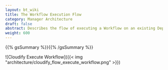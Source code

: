 ```yaml
---
layout: bt_wiki
title: The Workflow Execution Flow
category: Manager Architecture
draft: false
abstract: Describes the flow of executing a Workflow on an existing Deployment
weight: 600
---
```

{{% gsSummary %}}{{% /gsSummary %}}

![Cloudify Execute Workflow]({{< img "architecture/cloudify_flow_execute_workflow.png" >}})
